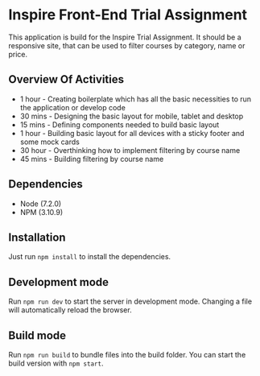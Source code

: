 # Inspire Front-End Trial Assignment #

This application is build for the Inspire Trial Assignment. It should be a responsive site, that can be used to filter courses by category, name or price.

## Overview Of Activities ##

- 1 hour - Creating boilerplate which has all the basic necessities to run the application or develop code
- 30 mins - Designing the basic layout for mobile, tablet and desktop
- 15 mins - Defining components needed to build basic layout
- 1 hour - Building basic layout for all devices with a sticky footer and some mock cards
- 30 hour - Overthinking how to implement filtering by course name
- 45 mins - Building filtering by course name

## Dependencies ##

- Node (7.2.0)
- NPM (3.10.9)

## Installation ##

Just run `npm install` to install the dependencies.

## Development mode ##

Run `npm run dev` to start the server in development mode. Changing a file will automatically reload the browser.

## Build mode ##

Run `npm run build` to bundle files into the build folder. You can start the build version with `npm start`.
